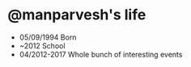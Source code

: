 @manparvesh's life
===============

- 05/09/1994 Born
- ~2012 School
- 04/2012-2017 Whole bunch of interesting events
